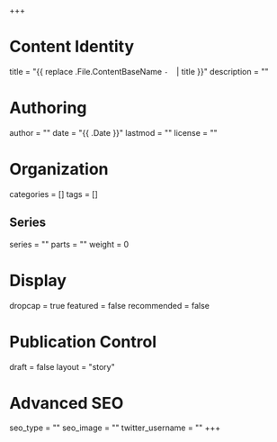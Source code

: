 +++
# Content Identity
title = "{{ replace .File.ContentBaseName `-` ` ` | title }}"
description = ""

# Authoring
author = ""
date = "{{ .Date }}"
lastmod = ""
license = ""

# Organization
categories = []
tags = []
## Series
series = ""
parts = ""
weight = 0

# Display
dropcap = true
featured = false
recommended = false


# Publication Control
draft = false
layout = "story"

# Advanced SEO
seo_type = ""
seo_image = ""
twitter_username = ""
+++
